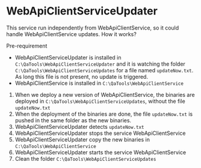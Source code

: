 # WebApiClientServiceUpdater

This service run independently from WebApiClientService, so it could handle WebApiClientService updates.
How it works?

Pre-requirement
* WebApiClientServiceUpdater is installed in `C:\QaTools\WebApiClientServiceUpdater` and it is watching the folder `C:\QaTools\WebApiClientServiceUpdates` for a file named `updateNow.txt`. As long this file is not present, no update is triggered.
* WebApiClientService is installed in `C:\QaTools\WebApiClientService`

1. When we deploy a new version of WebApiClientService, the binaries are deployed in `C:\QaTools\WebApiClientServiceUpdates`, without the file `updateNow.txt`
2. When the deployment of the binaries are done, the file `updateNow.txt` is pushed in the same folder as the new binaries.
3. WebApiClientServiceUpdater detects `updateNow.txt`
4. WebApiClientServiceUpdater stops the service WebApiClientService
5. WebApiClientServiceUpdater copy the new binaries in `C:\QaTools\WebApiClientService`
6. WebApiClientServiceUpdater starts the service WebApiClientService
7. Clean the folder `C:\QaTools\WebApiClientServiceUpdates`
